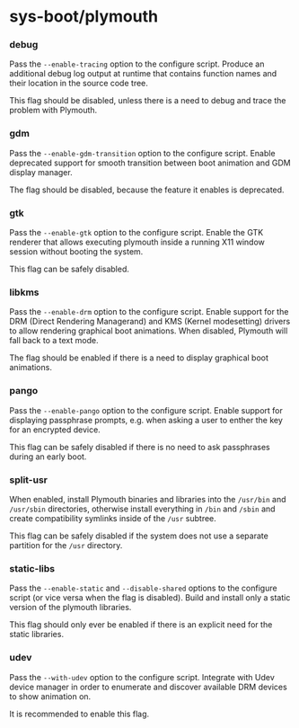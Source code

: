 # sys-boot/plymouth

### debug
Pass the `--enable-tracing` option to the configure script. Produce an additional debug log output at runtime that contains function names and their location in the source code tree.

This flag should be disabled, unless there is a need to debug and trace the problem with Plymouth.

### gdm
Pass the `--enable-gdm-transition` option to the configure script. Enable deprecated support for smooth transition between boot animation and GDM display manager.

The flag should be disabled, because the feature it enables is deprecated.

### gtk
Pass the `--enable-gtk` option to the configure script. Enable the GTK renderer that allows executing plymouth inside a running X11 window session without booting the system.

This flag can be safely disabled.

### libkms
Pass the `--enable-drm` option to the configure script. Enable support for the DRM (Direct Rendering Managerand) and KMS (Kernel modesetting) drivers to allow rendering graphical boot animations. When disabled, Plymouth will fall back to a text mode.

The flag should be enabled if there is a need to display graphical boot animations.

### pango
Pass the `--enable-pango` option to the configure script. Enable support for displaying passphrase prompts, e.g. when asking a user to enther the key for an encrypted device.

This flag can be safely disabled if there is no need to ask passphrases during an early boot.

### split-usr
When enabled, install Plymouth binaries and libraries into the `/usr/bin` and `/usr/sbin` directories, otherwise install everything in `/bin` and `/sbin` and create compatibility symlinks inside of the `/usr` subtree.

This flag can be safely disabled if the system does not use a separate partition for the `/usr` directory.

### static-libs
Pass the `--enable-static` and `--disable-shared` options to the configure script (or vice versa when the flag is disabled). Build and install only a static version of the plymouth libraries.

This flag should only ever be enabled if there is an explicit need for the static libraries.

### udev
Pass the `--with-udev` option to the configure script. Integrate with Udev device manager in order to enumerate and discover available DRM devices to show animation on.

It is recommended to enable this flag.
